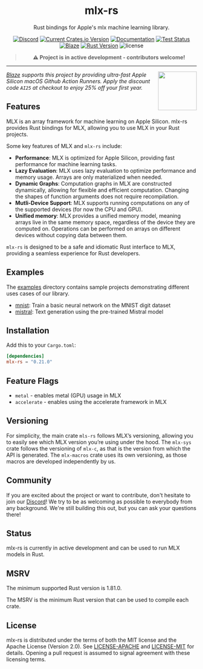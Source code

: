 <div align="center">
<h1><b>mlx-rs</b></h1>

Rust bindings for Apple's mlx machine learning library.

[![Discord](https://img.shields.io/discord/1176807732473495552.svg?color=7289da&&logo=discord)](https://discord.gg/jZvTsxDX49)
[![Current Crates.io Version](https://img.shields.io/crates/v/mlx-sys.svg)](https://crates.io/crates/mlx-sys)
[![Documentation](https://img.shields.io/badge/docs-latest-blue)]()
[![Test Status](https://github.com/oxideai/mlx-rs/actions/workflows/validate.yml/badge.svg)](https://github.com/oxideai/mlx-rs/actions/workflows/validate.yml)
[![Blaze](https://runblaze.dev/gh/307493885959233117281096297203102330146/badge.svg)](https://runblaze.dev)
[![Rust Version](https://img.shields.io/badge/Rust-1.81.0+-blue)](https://releases.rs/docs/1.81.0)
![license](https://shields.io/badge/license-MIT-blue)

> **⚠️ Project is in active development - contributors welcome!**

---

<div align="left" valign="middle">
<a href="https://runblaze.dev">
 <picture>
   <source media="(prefers-color-scheme: dark)" srcset="https://www.runblaze.dev/logo_dark.png">
   <img align="right" src="https://www.runblaze.dev/logo_light.png" height="102px"/>
 </picture>
</a>

<br style="display: none;"/>

_[Blaze](https://runblaze.dev) supports this project by providing ultra-fast Apple Silicon macOS Github Action Runners. Apply the discount code `AI25` at checkout to enjoy 25% off your first year._

</div>

</div>

## Features

MLX is an array framework for machine learning on Apple Silicon. mlx-rs provides Rust bindings for MLX, allowing you to use MLX in your Rust projects.

Some key features of MLX and `mlx-rs` include:
- **Performance**: MLX is optimized for Apple Silicon, providing fast performance for machine learning tasks.
- **Lazy Evaluation**: MLX uses lazy evaluation to optimize performance and memory usage. Arrays are only materialized when needed.
- **Dynamic Graphs**: Computation graphs in MLX are constructed dynamically, allowing for flexible and efficient computation. Changing the shapes of function arguments does not require recompilation.
- **Mutli-Device Support**: MLX supports running computations on any of the supported devices (for now the CPU and GPU).
- **Unified memory**: MLX provides a unified memory model, meaning arrays live in the same memory space, regardless of the device they are computed on. Operations can be performed on arrays on different devices without copying data between them.

`mlx-rs` is designed to be a safe and idiomatic Rust interface to MLX, providing a seamless experience for Rust developers.

## Examples
The [examples](examples/) directory contains sample projects demonstrating different uses cases of our library.
- [mnist](examples/mnist/): Train a basic neural network on the MNIST digit dataset
- [mistral](examples/mistral/): Text generation using the pre-trained Mistral model

## Installation

Add this to your `Cargo.toml`:
```toml
[dependencies]
mlx-rs = "0.21.0"
```

## Feature Flags

* `metal` - enables metal (GPU) usage in MLX
* `accelerate` - enables using the accelerate framework in MLX

## Versioning

For simplicity, the main crate `mls-rs` follows MLX’s versioning, allowing you to easily see which MLX version you’re using under the hood. The `mlx-sys` crate follows the versioning of `mlx-c`, as that is the version from which the API is generated. The `mlx-macros` crate uses its own versioning, as those macros are developed independently by us.

## Community

If you are excited about the project or want to contribute, don't hesitate to join our [Discord](https://discord.gg/jZvTsxDX49)!
We try to be as welcoming as possible to everybody from any background. We're still building this out, but you can ask your questions there!

## Status

mlx-rs is currently in active development and can be used to run MLX models in Rust.

## MSRV

The minimum supported Rust version is 1.81.0.

The MSRV is the minimum Rust version that can be used to compile each crate.

## License

mlx-rs is distributed under the terms of both the MIT license and the Apache License (Version 2.0).
See [LICENSE-APACHE](./LICENSE-APACHE) and [LICENSE-MIT](./LICENSE-MIT) for details. Opening a pull
request is assumed to signal agreement with these licensing terms.
